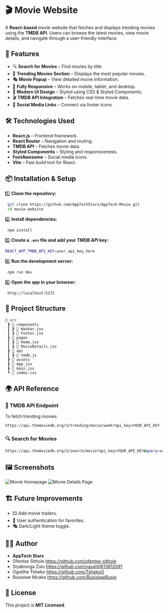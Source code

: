 # 🎬 Movie Website

A **React-based** movie website that fetches and displays trending movies using the **TMDB API**. Users can browse the latest movies, view movie details, and navigate through a user-friendly interface.

## 🚀 Features

- 🔍 **Search for Movies** – Find movies by title.
- 📌 **Trending Movies Section** – Displays the most popular movies.
- 🎭 **Movie Popup** – View detailed movie information.
- 📱 **Fully Responsive** – Works on mobile, tablet, and desktop.
- 🌙 **Modern UI Design** – Styled using CSS & Styled Components.
- 🎬 **TMDB API Integration** – Fetches real-time movie data.
- 🔗 **Social Media Links** – Connect via footer icons.

## 🛠️ Technologies Used

- **React.js** – Frontend framework.
- **React Router** – Navigation and routing.
- **TMDB API** – Fetches movie data.
- **Styled Components** – Styling and responsiveness.
- **FontAwesome** – Social media icons.
- **Vite** – Fast build tool for React.

## 📦 Installation & Setup

1️⃣ **Clone the repository:**
```sh
 git clone https://github.com/AppTechStars/AppTech-Movie.git
 cd movie-website
```

2️⃣ **Install dependencies:**
```sh
 npm install
```

3️⃣ **Create a `.env` file and add your TMDB API key:**
```sh
REACT_APP_TMDB_API_KEY=your_api_key_here
```

4️⃣ **Run the development server:**
```sh
 npm run dev
```

5️⃣ **Open the app in your browser:**
```
 http://localhost:5173
```

## 📁 Project Structure
```
📂 src
 ┣ 📂 components
 ┃ ┣ 📜 Navbar.jsx
 ┃ ┣ 📜 Footer.jsx
 ┣ 📂 pages
 ┃ ┣ 📜 Home.jsx
 ┃ ┣ 📜 MovieDetails.jsx
 ┣ 📂 api
 ┃ ┣ 📜 tmdb.js
 ┣ 📂 assets
 ┣ 📜 App.jsx
 ┣ 📜 main.jsx
 ┗ 📜 index.css
```

## 🌍 API Reference

### 🔗 **TMDB API Endpoint**
To fetch trending movies:
```sh
https://api.themoviedb.org/3/trending/movie/week?api_key=YOUR_API_KEY
```

### 🔍 **Search for Movies**
```sh
https://api.themoviedb.org/3/search/movie?api_key=YOUR_API_KEY&query=search_term
```

## 🖼️ Screenshots
![Movie Homepage](https://your-image-link.jpg)
![Movie Details Page](https://your-image-link.jpg)

## 🏗️ Future Improvements
- 🎞️ Add movie trailers.
- 🌟 User authentication for favorites.
- 🎭 Dark/Light theme toggle.

## 👨‍💻 Author
- **AppTech Stars** 
- Ofentse Sithole       https://github.com/ofentse-sithole
- Siyabonga Zulu       https://github.com/yayah0613912091
- Ogotlhe Tsheko       https://github.com/TshekoO
- Busisiwe Mcaka      https://github.com/BusisiweBusie



## 📜 License
This project is **MIT Licensed**.

